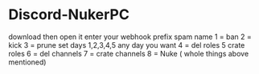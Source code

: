 # Discord-NukerPC
download then open it
enter your webhook
prefix
spam name
1 = ban
2 = kick
3 = prune set days 1,2,3,4,5 any day you want
4 = del roles
5 crate roles
6 = del channels
7 = crate channels
8 = Nuke ( whole things above mentioned)
